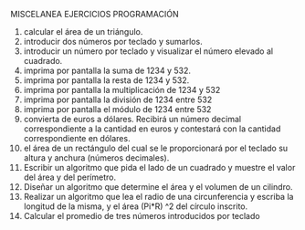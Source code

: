 MISCELANEA EJERCICIOS PROGRAMACIÓN 

1. calcular el área de un triángulo.
2. introducir dos números por teclado y sumarlos.
3. introducir un número por teclado y visualizar el número elevado al
cuadrado.
4. imprima por pantalla la suma de 1234 y 532.
5. imprima por pantalla la resta de 1234 y 532.
6. imprima por pantalla la multiplicación de 1234 y 532
7. imprima por pantalla la división de 1234 entre 532
8. imprima por pantalla el módulo de 1234 entre 532
9. convierta de euros a dólares. Recibirá un número
decimal correspondiente a la cantidad en euros y contestará con la cantidad
correspondiente en dólares.
10.  el área de un rectángulo del cual se le
proporcionará por el teclado su altura y anchura (números decimales).
11. Escribir un algoritmo que pida el lado de un cuadrado y muestre el valor del área y del
perímetro.
12. Diseñar un algoritmo que determine el área y el volumen de un cilindro.
13. Realizar un algoritmo que lea el radio de una circunferencia y escriba la longitud de la
misma, y el área (Pi*R) ^2 del círculo inscrito.
14. Calcular el promedio de tres números introducidos por teclado

